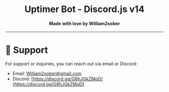 <h1 align="center">
   Uptimer Bot - Discord.js v14
</h1>
<h4 align="center">Made with love by William2sober</h4>

---------

# 💖 Support
For support or inquiries, you can reach out via email or Discord:

- Email: [William2sober@gmail.com](mailto:William2sober@gmail.com)
- Discord: [https://discord.gg/G8hJGkZMqD](https://discord.gg/G8hJGkZMqD)
